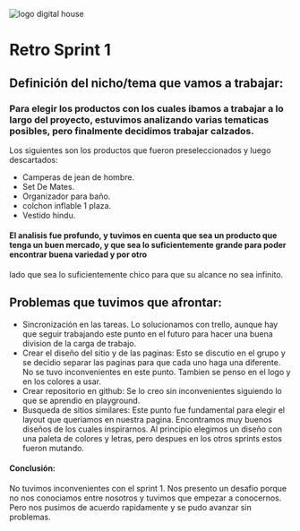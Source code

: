 
![logo digital house](https://www.digitalhouse.com/ar/logo-dh-blanco.png)

# Retro Sprint 1

## Definición del nicho/tema que vamos a trabajar:

### Para elegir los productos con los cuales ibamos a trabajar a lo largo del proyecto, estuvimos analizando varias tematicas posibles, pero finalmente decidimos trabajar calzados.
Los siguientes son los productos que fueron preseleccionados y luego descartados: 
*   Camperas de jean de hombre.
*   Set De Mates.
*   Organizador para baño.
*   colchon inflable 1 plaza.
*   Vestido hindu.


#### El analisis fue profundo, y tuvimos en cuenta que sea un producto que tenga un buen mercado, y que sea lo suficientemente grande para poder encontrar buena variedad y por otro 
lado que sea lo suficientemente chico para que su alcance no sea infinito. 

## Problemas que tuvimos que afrontar:
*   Sincronización en las tareas. Lo solucionamos con trello, aunque hay que seguir trabajando este punto en el futuro para hacer una buena division de la carga de trabajo. 
*   Crear el diseño del sitio y de las paginas: Esto se discutio en el grupo y se decidio separar las paginas para que cada uno haga una diferente. No se tuvo inconvenientes en este
punto. Tambien se penso en el logo y en los colores a usar. 
*   Crear repositorio en github: Se lo creo sin inconvenientes siguiendo lo que se aprendio en playground.
*   Busqueda de sitios similares: Este punto fue fundamental para elegir el layout que queriamos en nuestra pagina. Encontramos muy buenos diseños de los cuales inspirarnos. 
Al principio elegimos un diseño con una paleta de colores y letras, pero despues en los otros sprints estos fueron mutando. 

#### Conclusión: 

No tuvimos inconvenientes con el sprint 1. Nos presento un desafio porque no nos conociamos entre nosotros y tuvimos que empezar a conocernos. Pero nos pusimos de acuerdo rapidamente y se
pudo avanzar sin problemas. 
